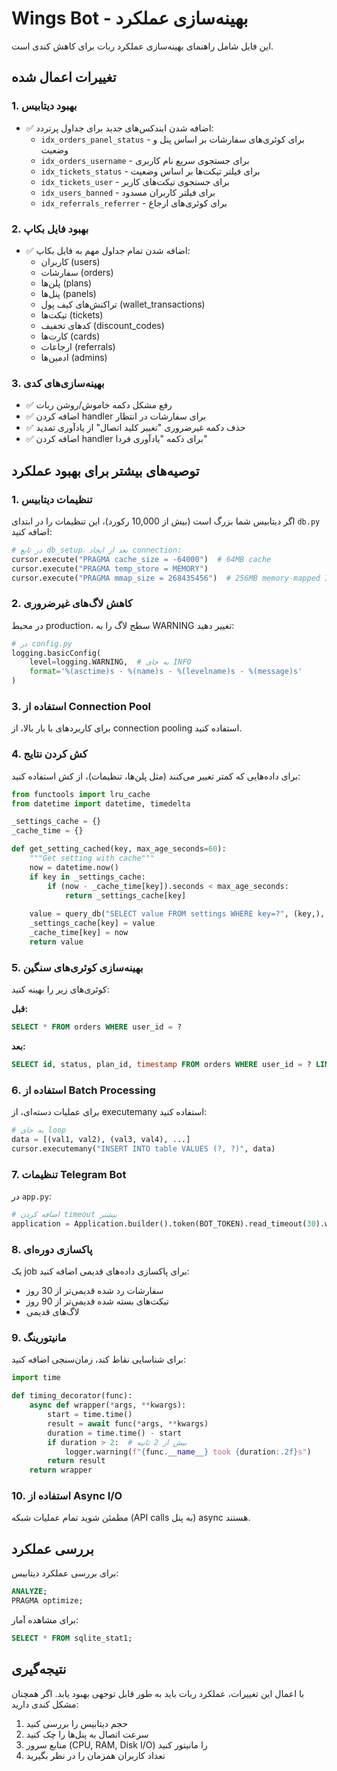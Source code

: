 # Wings Bot - بهینه‌سازی عملکرد

این فایل شامل راهنمای بهینه‌سازی عملکرد ربات برای کاهش کندی است.

## تغییرات اعمال شده

### 1. بهبود دیتابیس
- ✅ اضافه شدن ایندکس‌های جدید برای جداول پرتردد:
  - `idx_orders_panel_status` - برای کوئری‌های سفارشات بر اساس پنل و وضعیت
  - `idx_orders_username` - برای جستجوی سریع نام کاربری
  - `idx_tickets_status` - برای فیلتر تیکت‌ها بر اساس وضعیت
  - `idx_tickets_user` - برای جستجوی تیکت‌های کاربر
  - `idx_users_banned` - برای فیلتر کاربران مسدود
  - `idx_referrals_referrer` - برای کوئری‌های ارجاع

### 2. بهبود فایل بکاپ
- ✅ اضافه شدن تمام جداول مهم به فایل بکاپ:
  - کاربران (users)
  - سفارشات (orders)
  - پلن‌ها (plans)
  - پنل‌ها (panels)
  - تراکنش‌های کیف پول (wallet_transactions)
  - تیکت‌ها (tickets)
  - کدهای تخفیف (discount_codes)
  - کارت‌ها (cards)
  - ارجاعات (referrals)
  - ادمین‌ها (admins)

### 3. بهینه‌سازی‌های کدی
- ✅ رفع مشکل دکمه خاموش/روشن ربات
- ✅ اضافه کردن handler برای سفارشات در انتظار
- ✅ حذف دکمه غیرضروری "تغییر کلید اتصال" از یادآوری تمدید
- ✅ اضافه کردن handler برای دکمه "یادآوری فردا"

## توصیه‌های بیشتر برای بهبود عملکرد

### 1. تنظیمات دیتابیس
اگر دیتابیس شما بزرگ است (بیش از 10,000 رکورد)، این تنظیمات را در ابتدای `db.py` اضافه کنید:

```python
# در تابع db_setup، بعد از ایجاد connection:
cursor.execute("PRAGMA cache_size = -64000")  # 64MB cache
cursor.execute("PRAGMA temp_store = MEMORY")
cursor.execute("PRAGMA mmap_size = 268435456")  # 256MB memory-mapped I/O
```

### 2. کاهش لاگ‌های غیرضروری
در محیط production، سطح لاگ را به WARNING تغییر دهید:
```python
# در config.py
logging.basicConfig(
    level=logging.WARNING,  # به جای INFO
    format='%(asctime)s - %(name)s - %(levelname)s - %(message)s'
)
```

### 3. استفاده از Connection Pool
برای کاربردهای با بار بالا، از connection pooling استفاده کنید.

### 4. کش کردن نتایج
برای داده‌هایی که کمتر تغییر می‌کنند (مثل پلن‌ها، تنظیمات)، از کش استفاده کنید:

```python
from functools import lru_cache
from datetime import datetime, timedelta

_settings_cache = {}
_cache_time = {}

def get_setting_cached(key, max_age_seconds=60):
    """Get setting with cache"""
    now = datetime.now()
    if key in _settings_cache:
        if (now - _cache_time[key]).seconds < max_age_seconds:
            return _settings_cache[key]
    
    value = query_db("SELECT value FROM settings WHERE key=?", (key,), one=True)
    _settings_cache[key] = value
    _cache_time[key] = now
    return value
```

### 5. بهینه‌سازی کوئری‌های سنگین
کوئری‌های زیر را بهینه کنید:

**قبل:**
```sql
SELECT * FROM orders WHERE user_id = ?
```

**بعد:**
```sql
SELECT id, status, plan_id, timestamp FROM orders WHERE user_id = ? LIMIT 50
```

### 6. استفاده از Batch Processing
برای عملیات دسته‌ای، از executemany استفاده کنید:

```python
# به جای loop
data = [(val1, val2), (val3, val4), ...]
cursor.executemany("INSERT INTO table VALUES (?, ?)", data)
```

### 7. تنظیمات Telegram Bot
در `app.py`:
```python
# اضافه کردن timeout بیشتر
application = Application.builder().token(BOT_TOKEN).read_timeout(30).write_timeout(30).build()
```

### 8. پاکسازی دوره‌ای
یک job برای پاکسازی داده‌های قدیمی اضافه کنید:
- سفارشات رد شده قدیمی‌تر از 30 روز
- تیکت‌های بسته شده قدیمی‌تر از 90 روز
- لاگ‌های قدیمی

### 9. مانیتورینگ
برای شناسایی نقاط کند، زمان‌سنجی اضافه کنید:

```python
import time

def timing_decorator(func):
    async def wrapper(*args, **kwargs):
        start = time.time()
        result = await func(*args, **kwargs)
        duration = time.time() - start
        if duration > 2:  # بیش از 2 ثانیه
            logger.warning(f"{func.__name__} took {duration:.2f}s")
        return result
    return wrapper
```

### 10. استفاده از Async I/O
مطمئن شوید تمام عملیات شبکه (API calls به پنل) async هستند.

## بررسی عملکرد

برای بررسی عملکرد دیتابیس:
```sql
ANALYZE;
PRAGMA optimize;
```

برای مشاهده آمار:
```sql
SELECT * FROM sqlite_stat1;
```

## نتیجه‌گیری

با اعمال این تغییرات، عملکرد ربات باید به طور قابل توجهی بهبود یابد. اگر همچنان مشکل کندی دارید:
1. حجم دیتابیس را بررسی کنید
2. سرعت اتصال به پنل‌ها را چک کنید  
3. منابع سرور (CPU, RAM, Disk I/O) را مانیتور کنید
4. تعداد کاربران همزمان را در نظر بگیرید

